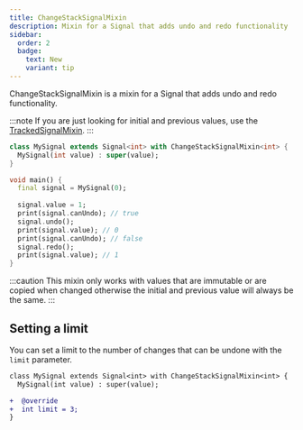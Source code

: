 ```yaml
---
title: ChangeStackSignalMixin
description: Mixin for a Signal that adds undo and redo functionality
sidebar:
  order: 2
  badge:
    text: New
    variant: tip
---
```


ChangeStackSignalMixin is a mixin for a Signal that adds undo and redo functionality.

:::note
If you are just looking for initial and previous values, use the [TrackedSignalMixin](/mixins/tracked).
:::

```dart
class MySignal extends Signal<int> with ChangeStackSignalMixin<int> {
  MySignal(int value) : super(value);
}

void main() {
  final signal = MySignal(0);
  
  signal.value = 1;
  print(signal.canUndo); // true
  signal.undo();
  print(signal.value); // 0
  print(signal.canUndo); // false
  signal.redo();
  print(signal.value); // 1
}
```

:::caution
This mixin only works with values that are immutable or are copied when changed otherwise the initial and previous value will always be the same.
:::

## Setting a limit

You can set a limit to the number of changes that can be undone with the `limit` parameter.

```diff
class MySignal extends Signal<int> with ChangeStackSignalMixin<int> {
  MySignal(int value) : super(value);

+  @override
+  int limit = 3;
}